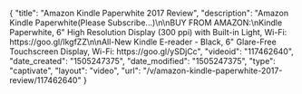 {
    "title": "Amazon Kindle Paperwhite 2017 Review",
    "description": "Amazon Kindle Paperwhite(Please Subscribe...)\n\nBUY FROM AMAZON:\nKindle Paperwhite, 6\" High Resolution Display (300 ppi) with Built-in Light, Wi-Fi: https:\/\/goo.gl\/IkgfZZ\n\nAll-New Kindle E-reader - Black, 6\" Glare-Free Touchscreen Display, Wi-Fi: https:\/\/goo.gl\/ySDjCc",
    "videoid": "117462640",
    "date_created": "1505247375",
    "date_modified": "1505247375",
    "type": "captivate",
    "layout": "video",
    "url": "\/v\/amazon-kindle-paperwhite-2017-review\/117462640"
}
